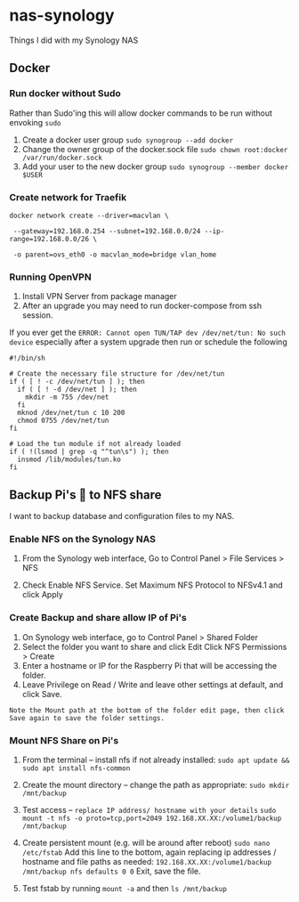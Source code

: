 # nas-synology
Things I did with my Synology NAS

## Docker

### Run docker without Sudo
Rather than Sudo'ing this will allow docker commands to be run without envoking `sudo`
1. Create a docker user group `sudo synogroup --add docker`
2. Change the owner group of the docker.sock file `sudo chown root:docker /var/run/docker.sock`
3. Add your user to the new docker group `sudo synogroup --member docker $USER`

### Create network for Traefik

```
docker network create --driver=macvlan \

 --gateway=192.168.0.254 --subnet=192.168.0.0/24 --ip-range=192.168.0.0/26 \
 
 -o parent=ovs_eth0 -o macvlan_mode=bridge vlan_home
```

### Running OpenVPN

1. Install VPN Server from package manager
2. After an upgrade you may need to run docker-compose from ssh session.

If you ever get the `ERROR: Cannot open TUN/TAP dev /dev/net/tun: No such device` especially after a system upgrade then run or schedule the following

```
#!/bin/sh

# Create the necessary file structure for /dev/net/tun
if ( [ ! -c /dev/net/tun ] ); then
  if ( [ ! -d /dev/net ] ); then
    mkdir -m 755 /dev/net
  fi
  mknod /dev/net/tun c 10 200
  chmod 0755 /dev/net/tun
fi

# Load the tun module if not already loaded
if ( !(lsmod | grep -q "^tun\s") ); then
  insmod /lib/modules/tun.ko
fi

```

## Backup Pi's 🥧 to NFS share
I want to backup database and configuration files to my NAS.

### Enable NFS on the Synology NAS

1. From the Synology web interface, Go to Control Panel > File Services > NFS

2. Check Enable NFS Service. Set Maximum NFS Protocol to NFSv4.1 and click Apply

### Create Backup and share allow IP of Pi's

1. On Synology web interface, go to Control Panel > Shared Folder
2. Select the folder you want to share and click Edit
Click NFS Permissions > Create
3. Enter a hostname or IP for the Raspberry Pi that will be accessing the folder.
4. Leave Privilege on Read / Write and leave other settings at default, and click Save.

`Note the Mount path at the bottom of the folder edit page, then click Save again to save the folder settings.`

### Mount NFS Share on Pi's

1. From the terminal – install nfs if not already installed:
`sudo apt update && sudo apt install nfs-common`
2. Create the mount directory – change the path as appropriate:
`sudo mkdir /mnt/backup`

3. Test access – `replace IP address/ hostname with your details`
`sudo mount -t nfs -o proto=tcp,port=2049 192.168.XX.XX:/volume1/backup /mnt/backup`
4. Create persistent mount (e.g. will be around after reboot)
`sudo nano /etc/fstab`
Add this line to the bottom, again replacing ip addresses / hostname and file paths as needed:
`192.168.XX.XX:/volume1/backup /mnt/backup nfs defaults 0 0`
Exit, save the file.
5. Test fstab by running `mount -a` and then `ls /mnt/backup`
